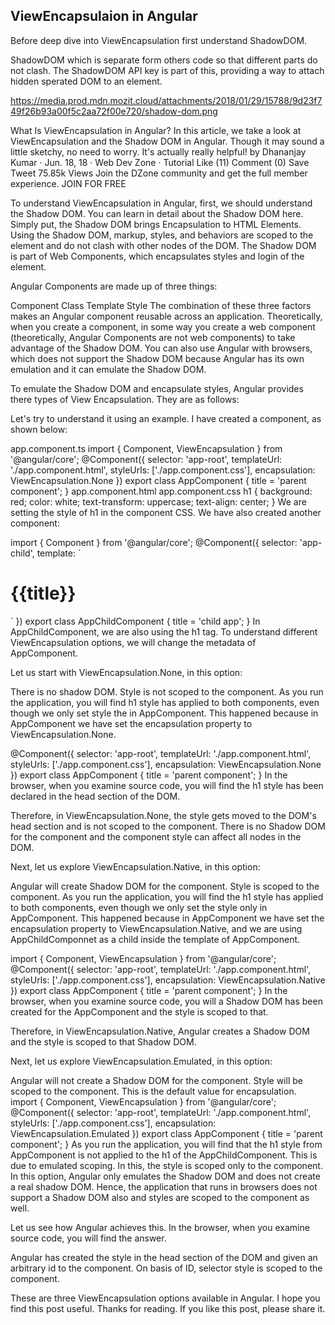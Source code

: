 
## ViewEncapsulaion in Angular

Before deep dive into ViewEncapsulation first understand ShadowDOM.

ShadowDOM which is separate form others code so that different parts do not clash.
The ShadowDOM API key is part of this, providing a way to attach hidden sperated DOM to an element.

https://media.prod.mdn.mozit.cloud/attachments/2018/01/29/15788/9d23f749f26b93a00f5c2aa72f00e720/shadow-dom.png

What Is ViewEncapsulation in Angular?
In this article, we take a look at ViewEncapsulation and the Shadow DOM in Angular. Though it may sound a little sketchy, no need to worry. It's actually really helpful!
 by Dhananjay Kumar    · Jun. 18, 18 · Web Dev Zone · Tutorial
Like (11)
  Comment (0) 
Save  Tweet 75.85k Views
Join the DZone community and get the full member experience. JOIN FOR FREE

To understand ViewEncapsulation in Angular, first, we should understand the Shadow DOM. You can learn in detail about the Shadow DOM here. Simply put, the Shadow DOM brings Encapsulation to HTML Elements. Using the Shadow DOM, markup, styles, and behaviors are scoped to the element and do not clash with other nodes of the DOM. The Shadow DOM is part of Web Components, which encapsulates styles and login of the element.

Angular Components are made up of three things:

Component Class
Template
Style
The combination of these three factors makes an Angular component reusable across an application. Theoretically, when you create a component, in some way you create a web component (theoretically, Angular Components are not web components) to take advantage of the Shadow DOM. You can also use Angular with browsers, which does not support the Shadow DOM because Angular has its own emulation and it can emulate the Shadow DOM.

To emulate the Shadow DOM and encapsulate styles, Angular provides there types of View Encapsulation. They are as follows:



Let's try to understand it using an example. I have created a component, as shown below:

app.component.ts
import { Component, ViewEncapsulation } from '@angular/core';
@Component({
    selector: 'app-root',
    templateUrl: './app.component.html',
    styleUrls: ['./app.component.css'],
    encapsulation: ViewEncapsulation.None
})
export class AppComponent {
    title = 'parent component';
}
app.component.html app.component.css
h1 {
        background: red;
        color: white;
        text-transform: uppercase;
        text-align: center;
    }
We are setting the style of h1 in the component CSS. We have also created another component:

import { Component } from '@angular/core';
@Component({
    selector: 'app-child',
    template: `
  <h1>{{title}}</h1>
  `
})
export class AppChildComponent {
    title = 'child app';
}
In AppChildComponent, we are also using the h1 tag. To understand different ViewEncapsulation options, we will change the metadata of AppComponent.

Let us start with ViewEncapsulation.None, in this option:

There is no shadow DOM.
Style is not scoped to the component.
As you run the application, you will find h1 style has applied to both components, even though we only set style the in AppComponent. This happened because in AppComponent we have set the encapsulation property to ViewEncapsulation.None.

@Component({
    selector: 'app-root',
    templateUrl: './app.component.html',
    styleUrls: ['./app.component.css'],
    encapsulation: ViewEncapsulation.None
})
export class AppComponent {
    title = 'parent component';
}
In the browser, when you examine source code, you will find the h1 style has been declared in the head section of the DOM.



Therefore, in ViewEncapsulation.None, the style gets moved to the DOM's head section and is not scoped to the component. There is no Shadow DOM for the component and the component style can affect all nodes in the DOM.

Next, let us explore ViewEncapsulation.Native, in this option:

Angular will create Shadow DOM for the component.
Style is scoped to the component.
As you run the application, you will find the h1 style has applied to both components, even though we only set the style only in AppComponent. This happened because in AppComponent we have set the encapsulation property to ViewEncapsulation.Native, and we are using AppChildComponnet as a child inside the template of AppComponent.

import { Component, ViewEncapsulation } from '@angular/core';
@Component({
    selector: 'app-root',
    templateUrl: './app.component.html',
    styleUrls: ['./app.component.css'],
    encapsulation: ViewEncapsulation.Native
})
export class AppComponent {
    title = 'parent component';
}
In the browser, when you examine source code, you will a Shadow DOM has been created for the AppComponent and the style is scoped to that.



Therefore, in ViewEncapsulation.Native, Angular creates a Shadow DOM and the style is scoped to that Shadow DOM.

Next, let us explore ViewEncapsulation.Emulated, in this option:

Angular will not create a Shadow DOM for the component.
Style will be scoped to the component.
This is the default value for encapsulation.
import { Component, ViewEncapsulation } from '@angular/core';
@Component({
    selector: 'app-root',
    templateUrl: './app.component.html',
    styleUrls: ['./app.component.css'],
    encapsulation: ViewEncapsulation.Emulated
})
export class AppComponent {
    title = 'parent component';
}
As you run the application, you will find that the h1 style from AppComponent is not applied to the h1 of the AppChildComponent. This is due to emulated scoping. In this, the style is scoped only to the component. In this option, Angular only emulates the Shadow DOM and does not create a real shadow DOM. Hence, the application that runs in browsers does not support a Shadow DOM also and styles are scoped to the component as well.

Let us see how Angular achieves this. In the browser, when you examine source code, you will find the answer.



Angular has created the style in the head section of the DOM and given an arbitrary id to the component. On basis of ID, selector style is scoped to the component.

These are three ViewEncapsulation options available in Angular. I hope you find this post useful. Thanks for reading. If you like this post, please share it.

